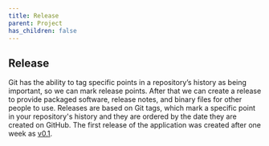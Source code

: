 ```yaml
---
title: Release
parent: Project
has_children: false
---
```


## Release
Git has the ability to tag specific points in a repository’s history as being important, so we can mark release points. After that we can create a release to provide packaged software, release notes, and binary files for other people to use. Releases are based on Git tags, which mark a specific point in your repository's history and they are ordered by the date they are created on GitHub. The first release of the application was created after one week as [v0.1](https://github.com/ps-ds-lab/2019-30235-catamold/releases/tag/v0.1).
